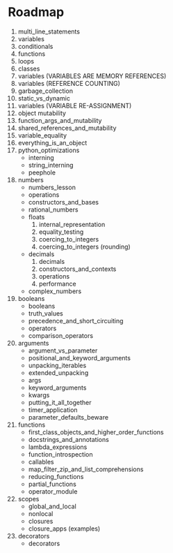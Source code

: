 <h1>Roadmap</h1>
<ol>
    <li>multi_line_statements</li>
    <li>variables</li>
    <li>conditionals</li>
    <li>functions</li>
    <li>loops</li>
    <li>classes</li>
    <li>variables (VARIABLES ARE MEMORY REFERENCES)</li>
    <li>variables (REFERENCE COUNTING)</li>
    <li>garbage_collection</li>
    <li>static_vs_dynamic</li>
    <li>variables (VARIABLE RE-ASSIGNMENT)</li>
    <li>object mutability</li>
    <li>function_args_and_mutability</li>
    <li>shared_references_and_mutability</li>
    <li>variable_equality</li>
    <li>everything_is_an_object</li>
    <li>
    python_optimizations
    <ul>
        <li>interning</li>
        <li>string_interning</li>
        <li>peephole</li>
    </ul>
    </li>
    <li>
    numbers
        <ul>
        <li>numbers_lesson</li>
        <li>operations</li>
        <li>constructors_and_bases</li>
        <li>rational_numbers</li>
        <li>
        floats
            <ol>
                <li>internal_representation</li>
                <li>equality_testing</li>
                <li>coercing_to_integers</li>
                <li>coercing_to_integers (rounding)</li>
            </ol>
        </li>
        <li>
        decimals
            <ol>
                <li>decimals</li>
                <li>constructors_and_contexts</li>
                <li>operations</li>
                <li>performance</li>
            </ol>
        </li>
        <li>complex_numbers</li>
        </ul>
    </li>
    <li>
    booleans
    <ul>
        <li>booleans</li>
        <li>truth_values</li>
        <li>precedence_and_short_circuiting</li>
        <li>operators</li>
        <li>comparison_operators</li>
    </ul>
    </li>
    <li>
    arguments
        <ul>
        <li>argument_vs_parameter</li>
        <li>positional_and_keyword_arguments</li>
        <li>unpacking_iterables</li>
        <li>extended_unpacking</li>
        <li>args</li>
        <li>keyword_arguments</li>
        <li>kwargs</li>
        <li>putting_it_all_together</li>
        <li>timer_application</li>
        <li>parameter_defaults_beware</li>
        </ul>
    </li>
    <li>
    functions
        <ul>
        <li>first_class_objects_and_higher_order_functions</li>
        <li>docstrings_and_annotations</li>
        <li>lambda_expressions</li>
        <li>function_introspection</li>
        <li>callables</li>
        <li>map_filter_zip_and_list_comprehensions</li>
        <li>reducing_functions</li>
        <li>partial_functions</li>
        <li>operator_module</li>
        </ul>
    </li>
    <li>
    scopes
        <ul>
        <li>global_and_local</li>
        <li>nonlocal</li>
        <li>closures</li>
        <li>closure_apps (examples)</li>
        </ul>
    </li>
    <li>
    decorators
        <ul>
        <li>decorators</li>
        </ul>
    </li>
</ol>